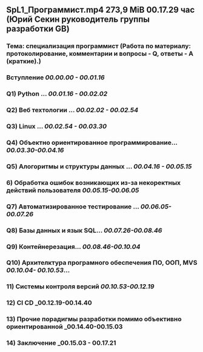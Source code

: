 ## SpL1_Программист.mp4 273,9 MiB 00.17.29 час (Юрий Секин руководитель группы разработки GB)
### Тема: специализация программист (Работа по материалу: протоколирование, комментарии и вопросы - Q, ответы - A (краткие).)
###  Вступление _00.00.00 - 00.01.16_
### Q1) Python ... _00.01.16 - 00.02.02_
### Q2) Веб техтологии ... _00.02.02 - 00.02.54_
### Q3) Linux ... _00.02.54 - 00.03.30_
### Q4) Объектно ориентированное программирование... _00.03.30-00.04.16_
### Q5) Алогоритмы и структуры данных ... _00.04.16 - 00.05.15_
### 6) Обработка ошибок возникающих из-за некоректных действий пользователя _00.05.15-00.06.05_
### Q7) Автоматизированное тестирование ... _00.06.05-00.07.26_
### Q8) Базы данных и язык SQL... _00.07.26-00.08.46_   
### Q9) Контейнерезация... _00.08.46-00.10.04_
### Q10) Архителктура програмного обеспечения ПО, ООП, MVS _00.10.04- 00.10.53_...
### 11) Системы контроля версий _00.10.53-00.12.19_
### 12) CI CD _00.12.19-00.14.40
### 13) Прочие порадигмы разработки помимо объективно ориентированной _00.14.40-00.15.03
### 14) Заключение _00.15.03 - 00.17.21
